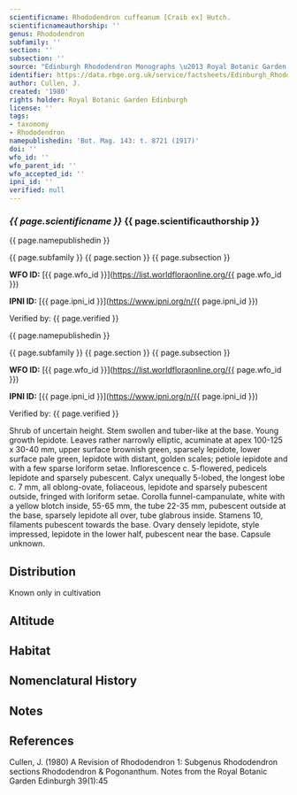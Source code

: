 ```yaml
---
scientificname: Rhododendron cuffeanum [Craib ex] Hutch.
scientificnameauthorship: ''
genus: Rhododendron
subfamily: ''
section: ''
subsection: ''
source: "Edinburgh Rhododendron Monographs \u2013 Royal Botanic Garden Edinburgh"
identifier: https://data.rbge.org.uk/service/factsheets/Edinburgh_Rhododendron_Monographs.xhtml
author: Cullen, J.
created: '1980'
rights holder: Royal Botanic Garden Edinburgh
license: ''
tags:
- taxonomy
- Rhododendron
namepublishedin: 'Bot. Mag. 143: t. 8721 (1917)'
doi: ''
wfo_id: ''
wfo_parent_id: ''
wfo_accepted_id: ''
ipni_id: ''
verified: null
---
```

### _{{ page.scientificname }}_ {{ page.scientificauthorship }}
 {{ page.namepublishedin }}

{{ page.subfamily }} {{ page.section }} {{ page.subsection }}

**WFO ID:** [{{ page.wfo_id }}](https://list.worldfloraonline.org/{{ page.wfo_id }})

**IPNI ID:** [{{ page.ipni_id }}](https://www.ipni.org/n/{{ page.ipni_id }})

Verified by: {{ page.verified }}

 {{ page.namepublishedin }}

{{ page.subfamily }} {{ page.section }} {{ page.subsection }}

**WFO ID:** [{{ page.wfo_id }}](https://list.worldfloraonline.org/{{ page.wfo_id }})

**IPNI ID:** [{{ page.ipni_id }}](https://www.ipni.org/n/{{ page.ipni_id }})

Verified by: {{ page.verified }}



Shrub of uncertain height. Stem swollen and tuber-like at the base. Young growth lepidote. Leaves rather narrowly elliptic, acuminate at apex 100-125 x 30-40 mm, upper surface brownish green, sparsely lepidote, lower surface pale green, lepidote with distant, golden scales; petiole iepidote and with a few sparse loriform setae. Inflorescence c. 5-flowered, pedicels lepidote and sparsely pubescent. Calyx unequally 5-lobed, the longest lobe c. 7 mm, all oblong-ovate, foliaceous, lepidote and sparsely pubescent outside, fringed with loriform setae. Corolla funnel-campanulate, white with a yellow blotch inside, 55-65 mm, the tube 22-35 mm, pubescent outside at the base, sparsely lepidote all over, tube glabrous inside. Stamens 10, filaments pubescent towards the base. Ovary densely lepidote, style impressed, lepidote in the lower half, pubescent near the base. Capsule unknown.

## Distribution
Known only in cultivation

## Altitude


## Habitat


## Nomenclatural History

                       
## Notes


## References

Cullen, J. (1980) A Revision of Rhododendron 1: Subgenus Rhododendron sections Rhododendron & Pogonanthum. Notes from the Royal Botanic Garden Edinburgh 39(1):45
